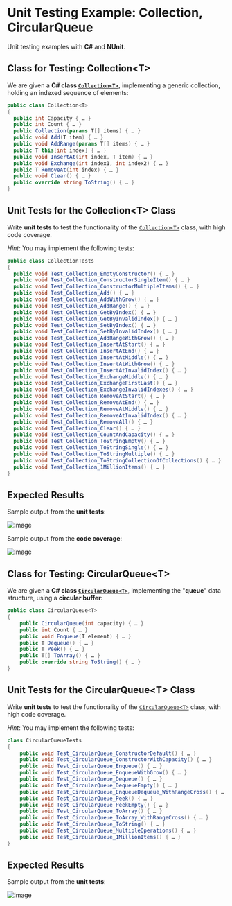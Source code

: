 # Unit Testing Example: Collection<T>, CircularQueue<T>

Unit testing examples with **C#** and **NUnit**.

## Class for Testing: Collection\<T>

We are given a **C# class [`Collection<T>`](https://github.com/nakov/UnitTestingExample/blob/main/Collections/Collection.cs)**, implementing a generic collection, holding an indexed sequence of elements:

```cs
public class Collection<T>
{
  public int Capacity { … }
  public int Count { … }
  public Collection(params T[] items) { … }
  public void Add(T item) { … }
  public void AddRange(params T[] items) { … }
  public T this[int index] { … }
  public void InsertAt(int index, T item) { … }
  public void Exchange(int index1, int index2) { … }
  public T RemoveAt(int index) { … }
  public void Clear() { … }
  public override string ToString() { … }
}
```

## Unit Tests for the Collection\<T> Class

Write **unit tests** to test the functionality of the [`Collection<T>`](https://github.com/nakov/UnitTestingExample/blob/main/Collections/Collection.cs) class, with high code coverage.

_Hint_: You may implement the following tests:

```cs
public class CollectionTests
{
  public void Test_Collection_EmptyConstructor() { … }
  public void Test_Collection_ConstructorSingleItem() { … }
  public void Test_Collection_ConstructorMultipleItems() { … }
  public void Test_Collection_Add() { … }
  public void Test_Collection_AddWithGrow() { … }
  public void Test_Collection_AddRange() { … }
  public void Test_Collection_GetByIndex() { … }
  public void Test_Collection_GetByInvalidIndex() { … }
  public void Test_Collection_SetByIndex() { … }
  public void Test_Collection_SetByInvalidIndex() { … }
  public void Test_Collection_AddRangeWithGrow() { … }
  public void Test_Collection_InsertAtStart() { … }
  public void Test_Collection_InsertAtEnd() { … }
  public void Test_Collection_InsertAtMiddle() { … }
  public void Test_Collection_InsertAtWithGrow() { … }
  public void Test_Collection_InsertAtInvalidIndex() { … }
  public void Test_Collection_ExchangeMiddle() { … }
  public void Test_Collection_ExchangeFirstLast() { … }
  public void Test_Collection_ExchangeInvalidIndexes() { … }
  public void Test_Collection_RemoveAtStart() { … }
  public void Test_Collection_RemoveAtEnd() { … }
  public void Test_Collection_RemoveAtMiddle() { … }
  public void Test_Collection_RemoveAtInvalidIndex() { … }
  public void Test_Collection_RemoveAll() { … }
  public void Test_Collection_Clear() { … }
  public void Test_Collection_CountAndCapacity() { … }
  public void Test_Collection_ToStringEmpty() { … }
  public void Test_Collection_ToStringSingle() { … }
  public void Test_Collection_ToStringMultiple() { … }
  public void Test_Collection_ToStringCollectionOfCollections() { … }
  public void Test_Collection_1MillionItems() { … }
}
```

## Expected Results

Sample output from the **unit tests**:

![image](https://user-images.githubusercontent.com/1689586/114179602-e0500380-9947-11eb-8cb2-737823fe5f62.png)

Sample output from the **code coverage**:

![image](https://user-images.githubusercontent.com/1689586/114179830-2a38e980-9948-11eb-8e4d-a21069de0088.png)


## Class for Testing: CircularQueue\<T>

We are given a **C# class [`CircularQueue<T>`](https://github.com/nakov/UnitTestingExample/blob/main/Collections/CircularQueue.cs)**, implementing the "**queue**" data structure, using a **circular buffer**:

```cs
public class CircularQueue<T>
{
    public CircularQueue(int capacity) { … }
    public int Count { … }
    public void Enqueue(T element) { … }
    public T Dequeue() { … }
    public T Peek() { … }
    public T[] ToArray() { … }
    public override string ToString() { … }
}
```

## Unit Tests for the CircularQueue\<T> Class

Write **unit tests** to test the functionality of the [`CircularQueue<T>`](https://github.com/nakov/UnitTestingExample/blob/main/Collections/CircularQueue.cs) class, with high code coverage.

_Hint_: You may implement the following tests:

```cs
class CircularQueueTests
{
    public void Test_CircularQueue_ConstructorDefault() { … }
    public void Test_CircularQueue_ConstructorWithCapacity() { … }
    public void Test_CircularQueue_Enqueue() { … }
    public void Test_CircularQueue_EnqueueWithGrow() { … }
    public void Test_CircularQueue_Dequeue() { … }
    public void Test_CircularQueue_DequeueEmpty() { … }
    public void Test_CircularQueue_EnqueueDequeue_WithRangeCross() { … }
    public void Test_CircularQueue_Peek() { … }
    public void Test_CircularQueue_PeekEmpty() { … }
    public void Test_CircularQueue_ToArray() { … }
    public void Test_CircularQueue_ToArray_WithRangeCross() { … }
    public void Test_CircularQueue_ToString() { … }
    public void Test_CircularQueue_MultipleOperations() { … }
    public void Test_CircularQueue_1MillionItems() { … }
}
```

## Expected Results

Sample output from the **unit tests**:

![image](https://user-images.githubusercontent.com/1689586/115532136-30ab5780-a29e-11eb-88ab-338cdcfd9a22.png)

